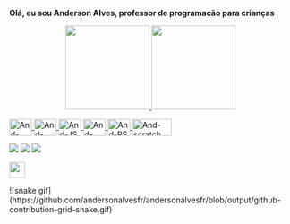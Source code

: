 <b>Olá, eu sou Anderson Alves, professor de programação para crianças</b>


<div align="center">
  <a href="https://github.com/andersonalvesfr">
  <img height="150em" src="https://github-readme-stats.vercel.app/api?username=andersonalvesfr&show_icons=true&theme=kacho_ga&include_all_commits=true&count_private=true"/>
  <img height="150em" src="https://github-readme-stats.vercel.app/api/top-langs/?username=andersonalvesfr&layout=compact&langs_count=7&theme=kacho_ga"/>
</div>
<p></p>
<div>
<img align="center" alt="And-HTML" height="30" width="40" src="https://cdn.jsdelivr.net/gh/devicons/devicon/icons/html5/html5-original.svg"/>
<img align="center" alt="And-CSS" height="30" width="40" src="https://cdn.jsdelivr.net/gh/devicons/devicon/icons/css3/css3-original.svg"/>
<img align="center" alt="And-JS" height="30" width="40" src="https://cdn.jsdelivr.net/gh/devicons/devicon/icons/javascript/javascript-plain.svg"/>
<img align="center" alt="And-C++" height="30" width="40" src="https://cdn.jsdelivr.net/gh/devicons/devicon/icons/cplusplus/cplusplus-original.svg"/>
<img align="center" alt="And-PS" height="30" width="40" src="https://cdn.jsdelivr.net/gh/devicons/devicon/icons/photoshop/photoshop-plain.svg" />
<img align="center" alt="And-scratch" height="30" width="70" src="https://scratch.mit.edu/images/logo_sm.png"/>
</div>
<p></p>
<div> 
  <a href="https://instagram.com/andersonalvesfr" target="_blank"><img src="https://img.shields.io/badge/-Instagram-%23E4405F?style=for-the-badge&logo=instagram&logoColor=white" target="_blank"></a>
  <a href = "mailto:anderson.alves.francisco@gmail.com"><img src="https://img.shields.io/badge/-Gmail-%23333?style=for-the-badge&logo=gmail&logoColor=white" target="_blank"></a>
  <a href="https://www.linkedin.com/in/andersonalvesfr" target="_blank"><img src="https://img.shields.io/badge/-LinkedIn-%230077B5?style=for-the-badge&logo=linkedin&logoColor=white" target="_blank"></a> 
</div>
<p></p>
<div>
<a href="https://linktr.ee/andersonalvesfr" target="_blank"><img height="28" src="https://upload.wikimedia.org/wikipedia/commons/thumb/0/0a/Linktree.svg/200px-Linktree.svg.png"></a>
</div>
<p></p>  
<div>
![snake gif](https://github.com/andersonalvesfr/andersonalvesfr/blob/output/github-contribution-grid-snake.gif)
</div>



